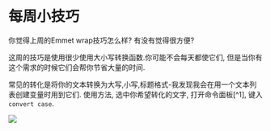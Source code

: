 # 每周小技巧

你觉得上周的Emmet wrap技巧怎么样? 有没有觉得很方便?

这周的技巧是使用很少使用大小写转换函数.你可能不会每天都使它们, 但是当你有这个需求的时候它们会帮你节省大量的时间.

常见的转化是将你的文本转换为大写,小写,标题格式-我发现我会在用一个文本列表创建变量时用到它们. 使用方法, 选中你希望转化的文字, 打开命令面板[^1], 键入`convert case`.

![][1]







[^注1]: `cmd/ctrl+shift+p`


[1]: 05-01-29-001.png